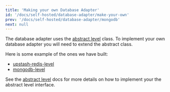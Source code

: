 ```yaml
---
title: 'Making your own Database Adapter'
id: '/docs/self-hosted/database-adapter/make-your-own'
prev: '/docs/self-hosted/database-adapter/mongodb'
next: null
---
```


The database adapter uses the [abstract level](https://github.com/Level/abstract-level) class. To implement your own database adapter you will need to extend the abstract class.

Here is some example of the ones we have built:

- [upstash-redis-level](https://github.com/tinacms/upstash-redis-level)
- [mongodb-level](https://github.com/tinacms/mongodb-level)

See the [abstract level](https://github.com/Level/abstract-level#example) docs for more details on how to implement your the abstract level interface.
